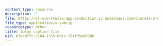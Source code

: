 ```yaml
---
content_type: resource
description: ''
file: https://ol-ocw-studio-app-production.s3.amazonaws.com/courses/2-003sc-engineering-dynamics-fall-2011/67dedffcc16413356dccf24f35e0090b_9CPA6WG6mRo.srt
file_type: application/x-subrip
resourcetype: Other
title: 3play caption file
uid: 67dedffc-c164-1335-6dcc-f24f35e0090b
---
```

